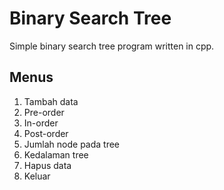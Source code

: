 # Binary Search Tree
Simple binary search tree program written in cpp.

## Menus
1. Tambah data
2. Pre-order
3. In-order
4. Post-order
5. Jumlah node pada tree
6. Kedalaman tree
7. Hapus data
8. Keluar
